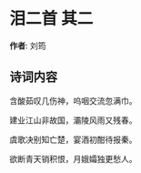 # 泪二首  其二

**作者**: 刘筠

## 诗词内容

含酸茹叹几伤神，呜咽交流忽满巾。

建业江山非故国，灞陵风雨又残春。

虞歌决别知亡楚，宴酒初酣待报秦。

欲断青天销积恨，月娥孀独更愁人。

